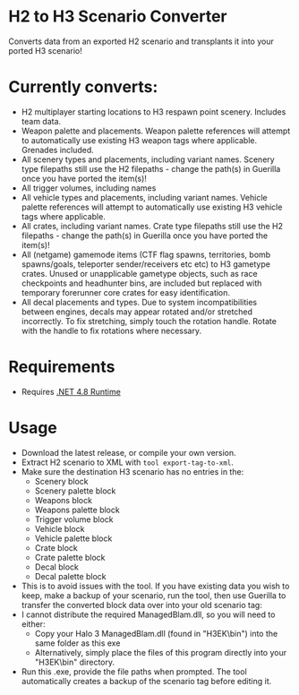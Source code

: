 
# H2 to H3 Scenario Converter
Converts data from an exported H2 scenario and transplants it into your ported H3 scenario!

# Currently converts:
- H2 multiplayer starting locations to H3 respawn point scenery. Includes team data.
- Weapon palette and placements. Weapon palette references will attempt to automatically use existing H3 weapon tags where applicable. Grenades included.
- All scenery types and placements, including variant names. Scenery type filepaths still use the H2 filepaths - change the path(s) in Guerilla once you have ported the item(s)!
- All trigger volumes, including names
- All vehicle types and placements, including variant names. Vehicle palette references will attempt to automatically use existing H3 vehicle tags where applicable.
- All crates, including variant names. Crate type filepaths still use the H2 filepaths - change the path(s) in Guerilla once you have ported the item(s)!
- All (netgame) gamemode items (CTF flag spawns, territories, bomb spawns/goals, teleporter sender/receivers etc etc) to H3 gametype crates. Unused or unapplicable gametype objects, such as race checkpoints and headhunter bins, are included but replaced with temporary forerunner core crates for easy identification.
- All decal placements and types. Due to system incompatibilities between engines, decals may appear rotated and/or stretched incorrectly. To fix stretching, simply touch the rotation handle. Rotate with the handle to fix rotations where necessary.

# Requirements
* Requires [.NET 4.8 Runtime](https://dotnet.microsoft.com/en-us/download/dotnet-framework/net48)

# Usage
* Download the latest release, or compile your own version.
* Extract H2 scenario to XML with `tool export-tag-to-xml`.
* Make sure the destination H3 scenario has no entries in the:
	* Scenery block
	* Scenery palette block
	* Weapons block
	* Weapons palette block
	* Trigger volume block
	* Vehicle block
	* Vehicle palette block
	* Crate block
	* Crate palette block
	* Decal block
	* Decal palette block
 * This is to avoid issues with the tool. If you have existing data you wish to keep, make a backup of your scenario, run the tool, then use Guerilla to transfer the converted block data over into your old scenario tag:
* I cannot distribute the required ManagedBlam.dll, so you will need to either:
    * Copy your Halo 3 ManagedBlam.dll (found in "H3EK\bin") into the same folder as this exe
    * Alternatively, simply place the files of this program directly into your "H3EK\bin" directory.
* Run this .exe, provide the file paths when prompted. The tool automatically creates a backup of the scenario tag before editing it.

